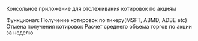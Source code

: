 Консольное приложение для отслеживания котировок по акциям

Функционал:
Получение котировок по тикеру(MSFT, ABMD, ADBE etc)
Отмена получения котировок
Расчет среднего объема торгов по акции за неделю
